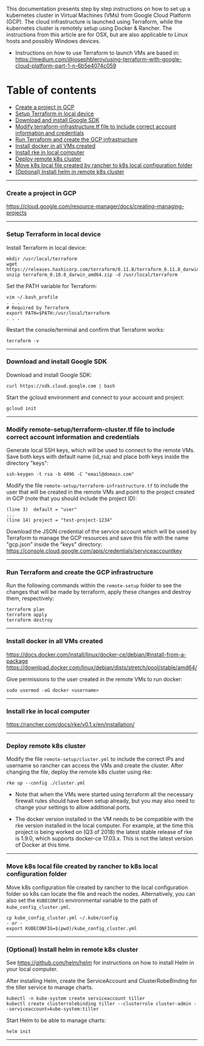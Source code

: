 This documentation presents step by step instructions on how to set up a kubernetes cluster in Virtual Machines (VMs) from Google Cloud Platform (GCP). The cloud infrastructure is launched using Terraform, while the kubernetes cluster is remotely setup using Docker & Rancher. The instructions from this article are for OSX, but are also applicable to Linux hosts and possibly Windows devices.

* Instructions on how to use Terraform to launch VMs are based in: https://medium.com/@josephbleroy/using-terraform-with-google-cloud-platform-part-1-n-6b5e4074c059

Table of contents
=================
<!--ts-->
  * [Create a project in GCP](#create-a-project-in-gcp)
  * [Setup Terraform in local device](#setup-terraform-in-local-device)
  * [Download and install Google SDK](#download-and-install-google-sdk)
  * [Modify terraform-infrastructure.tf file to include correct account information and credentials](#modify-terraform-infrastructuretf-file-to-include-correct-account-information-and-credentials)
  * [Run Terraform and create the GCP infrastructure](#run-terraform-and-create-the-gcp-infrastructure)
  * [Install docker in all VMs created](#install-docker-in-all-vms-created)
  * [Install rke in local computer](#install-rke-in-local-computer)
  * [Deploy remote k8s cluster](#deploy-remote-k8s-cluster)
  * [Move k8s local file created by rancher to k8s local configuration folder](#deploy-remote-k8s-cluster)
  * [(Optional) Install helm in remote k8s cluster](#optional-install-helm-in-remote-k8s-cluster)

<!--te-->

---
### Create a project in GCP

https://cloud.google.com/resource-manager/docs/creating-managing-projects

---
### Setup Terraform in local device

Install Terraform in local device:
```
mkdir /usr/local/terraform
wget https://releases.hashicorp.com/terraform/0.11.8/terraform_0.11.8_darwin_amd64.zip
unzip terraform_0.10.8_darwin_amd64.zip -d /usr/local/terraform
```

Set the PATH variable for Terraform:
```
vim ~/.bash_profile
. . .
# Required by Terraform
export PATH=$PATH:/usr/local/terraform
. . .
```

Restart the console/terminal and confirm that Terraform works:
```
terraform -v
```

---
### Download and install Google SDK

Download and install Google SDK:
```
curl https://sdk.cloud.google.com | bash
```

Start the gcloud environment and connect to your account and project:
```
gcloud init
```

---
### Modify remote-setup/terraform-cluster.tf file to include correct account information and credentials

Generate local SSH keys, which will be used to connect to the remote VMs. Save both keys with default name (id_rsa) and place both keys inside the directory "keys":
```
ssh-keygen -t rsa -b 4096 -C "email@domain.com"
```

Modify the file `remote-setup/terraform-infrastructure.tf` to include the user that will be created in the remote VMs and point to the project created in GCP (note that you should include the project ID):
```
(line 3)  default = "user"
...
(line 14) project = "test-project-1234"
```

Download the JSON credential of the service account which will be used by Terraform to manage the GCP resources and save this file with the name "gcp.json" inside the "keys" directory:
https://console.cloud.google.com/apis/credentials/serviceaccountkey

---
### Run Terraform and create the GCP infrastructure

Run the following commands within the `remote-setup` folder to see the changes that will be made by terraform, apply these changes and destroy them, respectively:
```
terraform plan
terraform apply
terraform destroy
```

---
### Install docker in all VMs created

https://docs.docker.com/install/linux/docker-ce/debian/#install-from-a-package
https://download.docker.com/linux/debian/dists/stretch/pool/stable/amd64/

Give permissions to the user created in the remote VMs to run docker:
```
sudo usermod -aG docker <username>
```

---
### Install rke in local computer
https://rancher.com/docs/rke/v0.1.x/en/installation/

---
### Deploy remote k8s cluster

Modify the file `remote-setup/cluster.yml` to include the correct IPs and username so rancher can access the VMs and create the cluster. After changing the file, deploy the remote k8s cluster using rke:

```
rke up --config ./cluster.yml
```

* Note that when the VMs were started using terraform all the necessary firewall rules should have been setup already, but you may also need to change your settings to allow additional ports.

* The docker version installed in the VM needs to be compatible with the rke version installed in the local computer. For example, at the time this project is being worked on (Q3 of 2018) the latest stable release of rke is 1.9.0, which supports docker-ce 17.03.x. This is not the latest version of Docker at this time.

---
### Move k8s local file created by rancher to k8s local configuration folder

Move k8s configuration file created by rancher to the local configuration folder so k8s can locate the file and reach the nodes. Alternatively, you can also set the `KUBECONFIG` environmental variable to the path of `kube_config_cluster.yml`.
```
cp kube_config_cluster.yml ~/.kube/config
- or -
export KUBECONFIG=$(pwd)/kube_config_cluster.yml
```

---
### (Optional) Install helm in remote k8s cluster

See https://github.com/helm/helm for instructions on how to install Helm in your local computer.

After installing Helm, create the ServiceAccount and ClusterRobeBinding for the tiller service to manage charts.
```
kubectl -n kube-system create serviceaccount tiller
kubectl create clusterrolebinding tiller --clusterrole cluster-admin --serviceaccount=kube-system:tiller
```

Start Helm to be able to manage charts:
```
helm init
```

---
